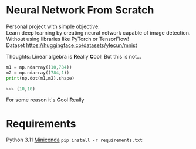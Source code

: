 # Neural Network From Scratch

Personal project with simple objective:   
Learn deep learning by creating neural network capable of image detection.  
Without using libraries like PyTorch or TensorFlow!  
Dataset https://huggingface.co/datasets/ylecun/mnist

Thoughts:
Linear algebra is **R**eally **C**ool!
But this is not...
```py
m1 = np.ndarray((10,784))
m2 = np.ndarray((784,1))
print(np.dot(m1,m2).shape)

>>> (10,10)
```
For some reason it's **C**ool **R**eally


# Requirements
Python 3.11
[Miniconda](https://docs.anaconda.com/free/miniconda/index.html)
`pip install -r requirements.txt`